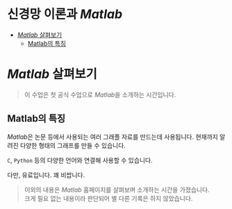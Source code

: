 <h1>신경망 이론과 <i>Matlab</i></h1>

- [_Matlab_ 살펴보기](#matlab-살펴보기)
  - [Matlab의 특징](#matlab의-특징)

# _Matlab_ 살펴보기

> 이 수업은 첫 공식 수업으로 *Matlab*을 소개하는 시간입니다. <br>

## Matlab의 특징

*Matlab*은 논문 등에서 사용되는 여러 그래플 자료를 만드는데 사용됩니다. 현재까지 알려진 다양한 형태의 그래프를 만들 수 있습니다.

`C`, `Python` 등의 다양한 언어와 연결해 사용할 수 있습니다.

다만, 유료입니다. 꽤 비쌉니다.

> 이외의 내용은 _Matlab_ 홈페이지를 살펴보며 소개하는 시간을 가졌습니다. <br>
> 크게 필요 없는 내용이라 판단되어 별 다른 기록은 하지 않았습니다.
